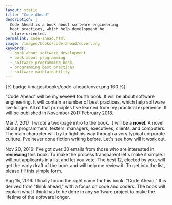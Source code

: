 ```yaml
---
layout: static
title: "Code Ahead"
description: |
  Code Ahead is a book about software engineering
  best practices, which help development be
  future-oriented.
permalink: code-ahead.html
image: /images/books/code-ahead/cover.png
keywords:
  - book about software development
  - book about programming
  - software programming book
  - programming best practices
  - software maintainability
---
```


{% badge /images/books/code-ahead/cover.png 160 %}

"Code Ahead" will be my <del>second</del> fourth book. It will be about software engineering. It
will contain a number of best practices, which help software live longer.
All of that principles I've learned from my practical experience. It will
be published in <del>November 2017</del> February 2018.

<!--more-->

Mar 7, 2017:
I wrote a two-page intro to the book. It will be a **novel**. A novel about
programmers, testers, managers, executives, clients, and computers. The
main character will try to fight his way through a very typical
corporate culture. I've never done fiction writing before. Let's see
how will it work out.

Nov 20, 2016:
I've got over 30 emails from those who are interested in **reviewing**
this book. To make the process transparent let's make it simple. I will put
applicants in a list and let you vote. The best 12, elected by you,
will get the early draft of the book and will help me review it. To
get into the list, please fill
[this simple form](https://docs.google.com/forms/d/1nW8lD1YsW4x78iy2LreZ-FVoyoD5s5_MydVH9LGJImA).

Aug 15, 2016:
I finally found the right name for this book: "Code Ahead." It is derived
from "think ahead," with a focus on code and coders. The book will
explain what I think has to be done in any software project to make
the lifetime of the software longer.

